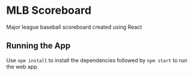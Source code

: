 # MLB Scoreboard

Major league baseball scoreboard created using React

## Running the App

Use ``npm install`` to install the dependencies followed by ``npm start`` to run the web app. 